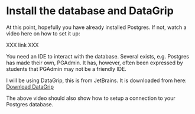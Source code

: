 # Install the database and DataGrip
At this point, hopefully you have already installed Postgres. If not, watch a video here on how to set it up:

XXX link XXX

You need an IDE to interact with the database. Several exists, e.g. Postgres has made their own, PGAdmin. It has, however, often been expressed by students that PGAdmin may not be a friendly IDE.

I will be using DataGrip, this is from JetBrains. It is downloaded from here:
[Download DataGrip](https://www.jetbrains.com/datagrip/download/download-thanks.html?platform=windows)

The above video should also show how to setup a connection to your Postgres database.
